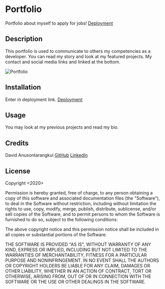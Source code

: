 # Portfolio

Portfolio about myself to apply for jobs!
[Deployment](https://anusontarangkul.github.io/portfolio/)

## Description

This portfolio is used to communicate to others my competencies as a developer. You can read my story and look at my featured projects. My contact and social media links and linked at the bottom.

![Portfolio](./demo.gif)

## Installation

Enter in deployment link. [Deployment](https://anusontarangkul.github.io/portfolio/)

## Usage

You may look at my previous projects and read my bio.

## Credits

David Anusontarangkul
[GitHub](https://github.com/anusontarangkul)
[LinkedIn](https://www.linkedin.com/in/anusontarangkul/)

## License

Copyright <2020> <Anusontarangkul>

Permission is hereby granted, free of charge, to any person obtaining a copy of this software and associated documentation files (the "Software"), to deal in the Software without restriction, including without limitation the rights to use, copy, modify, merge, publish, distribute, sublicense, and/or sell copies of the Software, and to permit persons to whom the Software is furnished to do so, subject to the following conditions:

The above copyright notice and this permission notice shall be included in all copies or substantial portions of the Software.

THE SOFTWARE IS PROVIDED "AS IS", WITHOUT WARRANTY OF ANY KIND, EXPRESS OR IMPLIED, INCLUDING BUT NOT LIMITED TO THE WARRANTIES OF MERCHANTABILITY, FITNESS FOR A PARTICULAR PURPOSE AND NONINFRINGEMENT. IN NO EVENT SHALL THE AUTHORS OR COPYRIGHT HOLDERS BE LIABLE FOR ANY CLAIM, DAMAGES OR OTHER LIABILITY, WHETHER IN AN ACTION OF CONTRACT, TORT OR OTHERWISE, ARISING FROM, OUT OF OR IN CONNECTION WITH THE SOFTWARE OR THE USE OR OTHER DEALINGS IN THE SOFTWARE.
